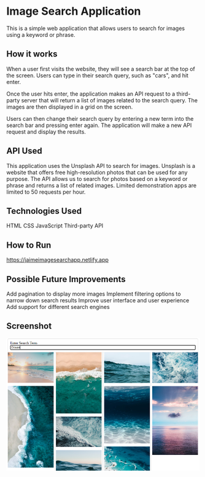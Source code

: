 # Image Search Application
This is a simple web application that allows users to search for images using a keyword or phrase.

## How it works
When a user first visits the website, they will see a search bar at the top of the screen. Users can type in their search query, such as "cars", and hit enter.

Once the user hits enter, the application makes an API request to a third-party server that will return a list of images related to the search query. The images are then displayed in a grid on the screen.

Users can then change their search query by entering a new term into the search bar and pressing enter again. The application will make a new API request and display the results.

## API Used
This application uses the Unsplash API to search for images. Unsplash is a website that offers free high-resolution photos that can be used for any purpose. The API allows us to search for photos based on a keyword or phrase and returns a list of related images. Limited demonstration apps are limited to 50 requests per hour.

## Technologies Used
HTML
CSS
JavaScript
Third-party API

## How to Run
https://jaimeimagesearchapp.netlify.app

## Possible Future Improvements
Add pagination to display more images
Implement filtering options to narrow down search results
Improve user interface and user experience
Add support for different search engines

## Screenshot
![Jaime's Image Search App](./src/JaimeImageSearchAppScreenshot.png)